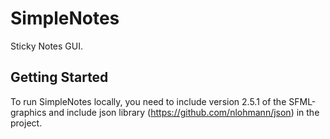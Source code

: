 # SimpleNotes
Sticky Notes GUI.
## Getting Started
To run SimpleNotes locally, you need to include version 2.5.1 of the SFML-graphics and include json library (https://github.com/nlohmann/json) in the project.
